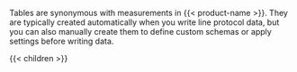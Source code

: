 Tables are synonymous with measurements in {{< product-name >}}.
They are typically created automatically when you write line protocol data,
but you can also manually create them to define custom schemas or apply settings
before writing data.

{{< children >}}